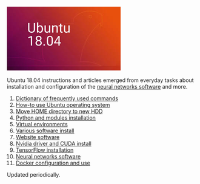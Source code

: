 ![Ubuntu 18.04](data/ubuntu-18-04.jpg)

Ubuntu 18.04 instructions and articles emerged from everyday tasks
about installation and configuration of the
[neural networks software](10_Neural_networks_software.md)
and more.

   01. [Dictionary of frequently used commands](01_Commands_dictionary.md)
   02. [How-to use Ubuntu operating system](02_How-tos.md)
   03. [Move HOME directory to new HDD](03_Move_HOME_to_new_HDD.md)
   04. [Python and modules installation](04_Python_installation.md)
   05. [Virtual environments](05_Virtual_environments.md)
   06. [Various software install](06_Various_software_install.md)
   07. [Website software](07_Website_software.md)
   08. [Nvidia driver and CUDA install](08_Nvidia_driver_and_CUDA_install.md)
   09. [TensorFlow installation](09_TensorFlow_installation.md)
   10. [Neural networks software](10_Neural_networks_software.md)
   11. [Docker configuration and use](11_Docker_config.md)

Updated periodically.
